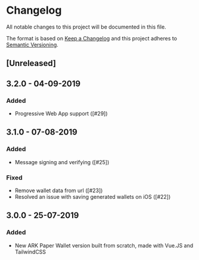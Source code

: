 # Changelog

All notable changes to this project will be documented in this file.

The format is based on [Keep a Changelog](http://keepachangelog.com/en/1.0.0/)
and this project adheres to [Semantic Versioning](http://semver.org/spec/v2.0.0.html).

## [Unreleased]

## 3.2.0 - 04-09-2019

### Added

-   Progressive Web App  support ([#29])

## 3.1.0 - 07-08-2019

### Added

-   Message signing and verifying ([#25])

### Fixed

-   Remove wallet data from url ([#23])
-   Resolved an issue with saving generated wallets on iOS ([#22])

## 3.0.0 - 25-07-2019

### Added

-   New ARK Paper Wallet version built from scratch, made with Vue.JS and TailwindCSS
